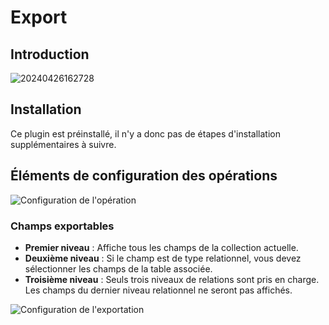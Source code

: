 # Export

<PluginInfo name="action-export"></PluginInfo>

## Introduction

![20240426162728](https://static-docs.nocobase.com/20240426162728.png)

## Installation

Ce plugin est préinstallé, il n'y a donc pas de étapes d'installation supplémentaires à suivre.

## Éléments de configuration des opérations

![Configuration de l'opération](https://static-docs.nocobase.com/20240426163008.png)

### Champs exportables

- **Premier niveau** : Affiche tous les champs de la collection actuelle.
- **Deuxième niveau** : Si le champ est de type relationnel, vous devez sélectionner les champs de la table associée.
- **Troisième niveau** : Seuls trois niveaux de relations sont pris en charge. Les champs du dernier niveau relationnel ne seront pas affichés.

![Configuration de l'exportation](https://static-docs.nocobase.com/20240426163433.png)
